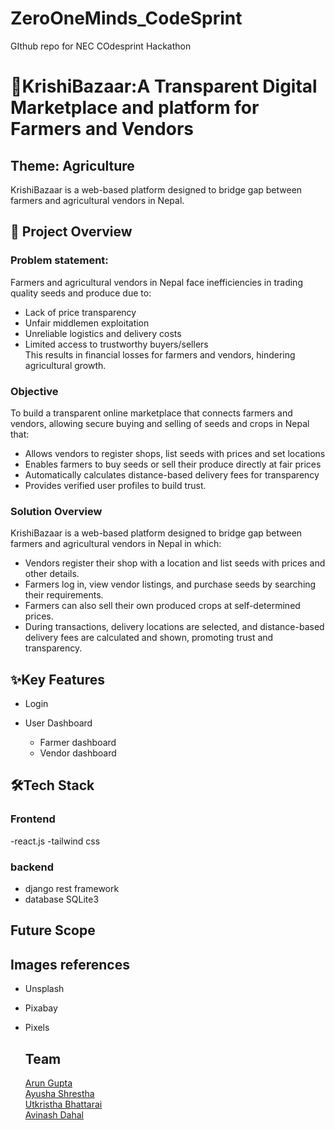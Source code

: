 # ZeroOneMinds_CodeSprint
GIthub repo for NEC COdesprint Hackathon

# 🌱KrishiBazaar:A Transparent Digital Marketplace and platform for Farmers and Vendors
## Theme: Agriculture
KrishiBazaar is a web-based platform designed to bridge gap between farmers and agricultural vendors in Nepal.  

## 📌 Project Overview
### Problem statement: 
Farmers and agricultural vendors in Nepal face inefficiencies in trading quality seeds and produce due to:   
- Lack of price transparency  
- Unfair middlemen exploitation  
- Unreliable logistics and delivery costs  
- Limited access to trustworthy buyers/sellers  
 This results in financial losses for farmers and vendors, hindering agricultural growth.   
 ### Objective
 To build a transparent online marketplace that connects farmers and vendors, allowing secure buying and selling of seeds and crops in Nepal that:   
- Allows vendors to register shops, list seeds with prices and set locations  
- Enables farmers to buy seeds or sell their produce directly at fair prices  
- Automatically calculates distance-based delivery fees for transparency  
- Provides verified user profiles to build trust.   

### Solution Overview
KrishiBazaar is a web-based platform designed to bridge gap between farmers and agricultural vendors in Nepal in which:   
- Vendors register their shop with a location and list seeds with prices and other details.  
- Farmers log in, view vendor listings, and purchase seeds by searching their requirements.  
- Farmers can also sell their own produced crops at self-determined prices.  
- During transactions, delivery locations are selected, and distance-based delivery fees are calculated and shown, promoting trust and transparency.  

## ✨Key Features
- Login
 
- User Dashboard
  - Farmer dashboard
  - Vendor dashboard

## 🛠Tech Stack
### Frontend
-react.js
-tailwind css
### backend
- django rest framework
- database SQLite3

## Future Scope

## Images references  
- Unsplash
- Pixabay
- Pixels

  ## Team
  [Arun Gupta](https://www.linkedin.com/in/arungupta36904/)  
  [Ayusha Shrestha](https://www.linkedin.com/in/ayusha-shrestha-aayusha/)  
  [Utkristha Bhattarai](https://www.linkedin.com/in/utkristha-bhattarai-937ab1284/)  
  [Avinash Dahal](https://www.linkedin.com/in/avinash-dahal-3a4591339/)  
  
  